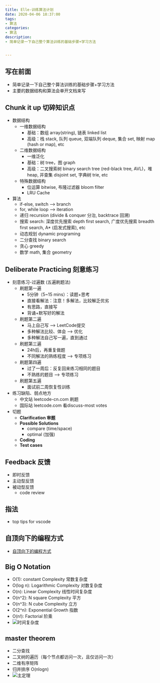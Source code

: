 ```yaml
---
title: Elle-训练算法计划
date: 2020-04-06 18:37:00
tags: 
- 算法
categories:
- 算法
description:
- 简单记录一下自己整个算法训练的基础步骤+学习方法


---
```

## 写在前面
- 简单记录一下自己整个算法训练的基础步骤+学习方法
- 主要的数据结构和算法会单开文档来写

<!-- more -->
## Chunk it up 切碎知识点
- 数据结构
	- 一维数据结构
		- 基础：数组 array(string), 链表 linked list
		- 高级：栈 stack, 队列 queue, 双端队列 deque, 集合 set, 映射 map (hash or map), etc
	- 二维数据结构
		- 一维泛化
		- 基础：树 tree，图 graph
		- 高级：二叉搜索树 binary search tree (red-black tree, AVL)，堆 heap, 并查集 disjoint set, 字典树 trie, etc
	- 特殊数据结构
		-  位运算 bitwise, 布隆过滤器 bloom filter
		-  LRU Cache
- 算法
	- if-else, switch --> branch
	- for, while loop --> iteration
	- 递归 recursion (divide & conquer 分治, backtrace 回溯)
	- 搜索 search: 深度优先搜索 depth first search, 广度优先搜索 breadth first search, A* (启发式搜索), etc
	- 动态规划 dynamic programing
	- 二分查找 binary search
	- 贪心 greedy
	- 数学 math, 集合 geometry

## Deliberate Practicing 刻意练习
- 刻意练习-过遍数 (五遍刷题法)
	- 刷题第一遍
		- 5分钟（5~15 mins）：读题+思考
		- 直接看解法：注意！多解法，比较解乏优劣
		- 有思路，直接写
		- 背诵+默写好的解法
	- 刷题第二遍
		- 马上自己写 --> LeetCode提交
		- 多种解法比较、体会 --> 优化
		- 多种解法自己写一遍，直到通过
	- 刷题第三遍
		- 24h后，再重复做题
		- 不同解法的熟练程度 --> 专项练习
	- 刷题第四遍
		- 过了一周后：反复回来练习相同的题目
		- 不熟练的题目 --> 专项练习
	- 刷题第五遍
		- 面试前二周恢复性训练
- 练习缺陷、弱点地方
	- 中文站 leetcode-cn.com 刷题
	- 国际站 leetcode.com 看discuss-most votes
- 切题
	- **Clarification 审题**
	- **Possible Solutions**
		- compare (time/space)
		- optimal (加强)
	- **Coding**
	- **Test cases**

## Feedback 反馈
- 即时反馈
- 主动型反馈
- 被动型反馈
	- code review

## 指法
- top tips for vscode

## 自顶向下的编程方式
- [自顶向下的编程方式](http://markhneedham.com/blog/2008/09/15/clean-code-book-review/)

## Big O Notation
- O(1): constant Complexity 常数复杂度
- O(log n): Logarithmic Complexity 对数复杂度
- O(n): Linear Complexity 线性时间复杂度
- O(n^2): N square Complexity 平方
- O(n^3): N cube Complexity 立方
- O(2^n): Exponential Growth 指数
- O(n!): Factorial 阶乘
- ![时间复杂度](http://p0.meituan.net/myvideodistribute/c88294c6a8b88448ae14e2914c7bbfd2337181.png)

## master theorem
- 二分查找
- 二叉树的遍历（每个节点都访问一次，且仅访问一次）
- 二维有序矩阵
- 归并排序 O(nlogn)
- ![主定理](http://p1.meituan.net/myvideodistribute/5b978d58635ea2e9233ea5e502ab706f246540.png)